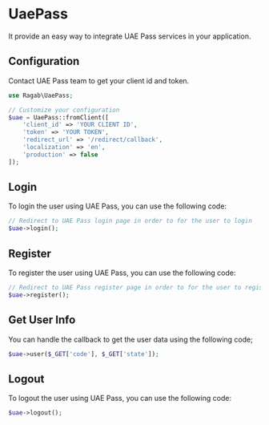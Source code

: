 # UaePass

It provide an easy way to integrate UAE Pass services in your application.

## Configuration

Contact UAE Pass team to get your client id and token.

```php
use Ragab\UaePass;

// Customize your configuration
$uae = UaePass::fromClient([
    'client_id' => 'YOUR CLIENT ID',
    'token' => 'YOUR TOKEN',
    'redirect_url' => '/redirect/callback',
    'localization' => 'en',
    'production' => false
]);
```

## Login

To login the user using UAE Pass, you can use the following code:

```php
// Redirect to UAE Pass login page in order to for the user to login
$uae->login();
```

## Register

To register the user using UAE Pass, you can use the following code:

```php
// Redirect to UAE Pass register page in order to for the user to register an account
$uae->register();
```
## Get User Info

You can handle the callback to get the user data using the following code;

```php
$uae->user($_GET['code'], $_GET['state']);
```

## Logout

To logout the user using UAE Pass, you can use the following code:

```php
$uae->logout();
```